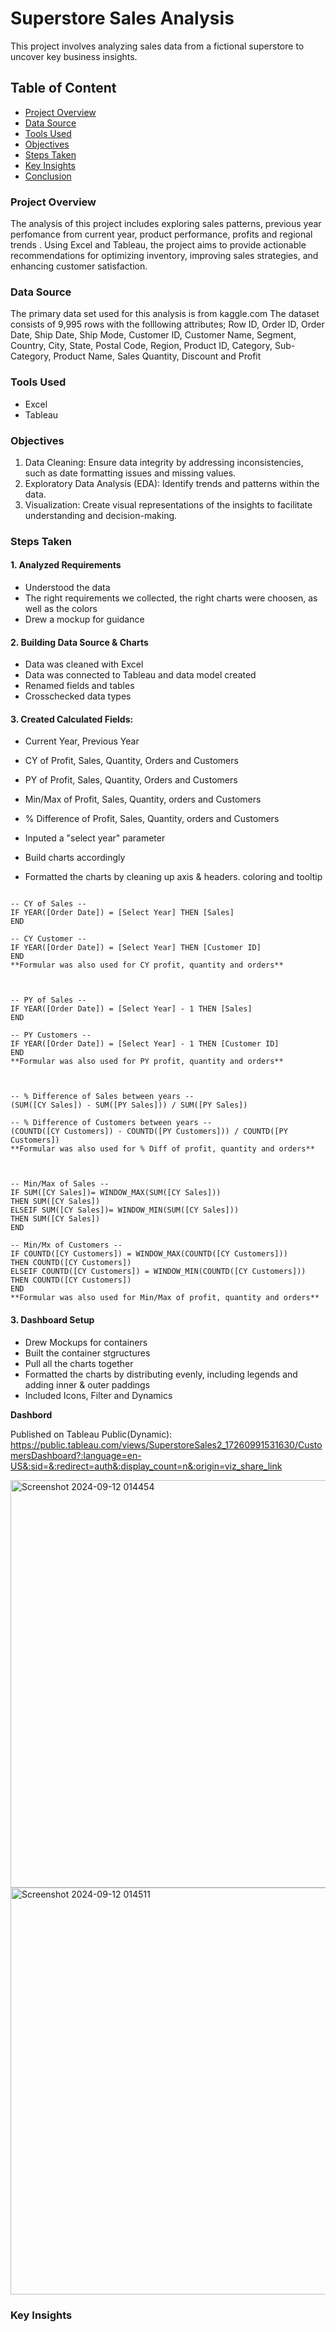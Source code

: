 # Superstore Sales Analysis
This project involves analyzing sales data from a fictional superstore to uncover key business insights. 

## Table of Content
- [Project Overview](#project-overview)
- [Data Source](#data-source)
- [Tools Used](#tools-used)
- [Objectives](#objectives)
- [Steps Taken](#steps-taken)
- [Key Insights](#key-insights)
- [Conclusion](#conclusion)

  
### Project Overview
The analysis of this project includes exploring sales patterns, previous year perfomance from current year, product performance, profits and regional trends . 
Using Excel and Tableau, the project aims to provide actionable recommendations for optimizing inventory, improving sales strategies, and enhancing customer satisfaction.

### Data Source 
The primary data set used for this analysis is from kaggle.com
The dataset consists of 9,995 rows with the folllowing attributes; Row ID, Order ID,	Order Date,	Ship Date,	Ship Mode,	Customer ID,	Customer Name,	Segment,	Country,	City,	State,	Postal Code,	Region,	Product ID,	Category,	Sub-Category,	Product Name,	Sales	Quantity,	Discount and	Profit	 	 

### Tools Used
- Excel
- Tableau 

### Objectives
1. Data Cleaning: Ensure data integrity by addressing inconsistencies, such as date formatting issues and missing values.
2. Exploratory Data Analysis (EDA): Identify trends and patterns within the data.
3. Visualization: Create visual representations of the insights to facilitate understanding and decision-making.

### Steps Taken
#### 1. Analyzed Requirements
- Understood the data
- The right requirements we collected, the right charts were choosen, as well as the colors
- Drew a mockup for guidance

#### 2. Building Data Source & Charts
- Data was cleaned with Excel
- Data was connected to Tableau and data model created
- Renamed fields and tables
- Crosschecked data types

#### 3.  Created Calculated Fields:
- Current Year, Previous Year
- CY of Profit, Sales, Quantity, Orders and Customers
- PY of Profit, Sales, Quantity, Orders and Customers
- Min/Max of Profit, Sales, Quantity, orders and Customers
- % Difference of Profit, Sales, Quantity, orders and Customers
  
- Inputed a "select year" parameter
- Build charts accordingly
- Formatted the charts by cleaning up axis & headers. coloring and tooltip

```CALCULATED FIELDS CREATED

-- CY of Sales --
IF YEAR([Order Date]) = [Select Year] THEN [Sales]
END

-- CY Customer --
IF YEAR([Order Date]) = [Select Year] THEN [Customer ID] 
END
**Formular was also used for CY profit, quantity and orders**



-- PY of Sales --
IF YEAR([Order Date]) = [Select Year] - 1 THEN [Sales]
END

-- PY Customers --
IF YEAR([Order Date]) = [Select Year] - 1 THEN [Customer ID] 
END
**Formular was also used for PY profit, quantity and orders**



-- % Difference of Sales between years --
(SUM([CY Sales]) - SUM([PY Sales])) / SUM([PY Sales])

-- % Difference of Customers between years --
(COUNTD([CY Customers]) - COUNTD([PY Customers])) / COUNTD([PY Customers])
**Formular was also used for % Diff of profit, quantity and orders**



-- Min/Max of Sales --
IF SUM([CY Sales])= WINDOW_MAX(SUM([CY Sales]))
THEN SUM([CY Sales])
ELSEIF SUM([CY Sales])= WINDOW_MIN(SUM([CY Sales]))
THEN SUM([CY Sales])
END

-- Min/Mx of Customers --
IF COUNTD([CY Customers]) = WINDOW_MAX(COUNTD([CY Customers]))
THEN COUNTD([CY Customers])
ELSEIF COUNTD([CY Customers]) = WINDOW_MIN(COUNTD([CY Customers]))
THEN COUNTD([CY Customers])
END
**Formular was also used for Min/Max of profit, quantity and orders**

```
#### 3. Dashboard Setup
- Drew Mockups for containers
- Built the container stgructures
- Pull all the charts together
- Formatted the charts by distributing evenly, including legends and adding inner & outer paddings
- Included Icons, Filter and Dynamics
  
**Dashbord**

Published on Tableau Public(Dynamic): https://public.tableau.com/views/SuperstoreSales2_17260991531630/CustomersDashboard?:language=en-US&:sid=&:redirect=auth&:display_count=n&:origin=viz_share_link



<img width="652" alt="Screenshot 2024-09-12 014454" src="https://github.com/user-attachments/assets/51c43ccb-4368-4d0e-a0ab-81dd46b0b999">

<img width="651" alt="Screenshot 2024-09-12 014511" src="https://github.com/user-attachments/assets/59ebaa28-35ea-4edb-bd7e-717a6b3c6236">



### Key Insights


